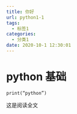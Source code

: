 ```yaml
---
title: 你好
url: python1-1
tags:
  - 标签1
categories:
  - 分类1
date: 2020-10-1 12:30:01
---
```


# python 基础
    print(“python”)  
<!-- more -->
这是阅读全文
